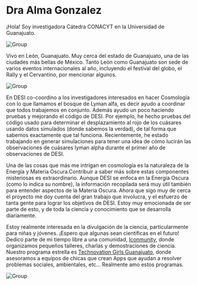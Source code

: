 # Dra Alma Gonzalez

¡Hola! Soy investigadora Cátedra CONACYT en la Universidad de Guanajuato. 

![Group](https://github.com/michaelJwilson/DESI-HighSchool/blob/main/Developers/images/Alma_mayall.jpg)

Vivo en León, Guanajuato. Muy cerca del estado de Guanajuato, una de las ciudades más bellas de México.
Tanto León como Guanajuato son sede de varios eventos internacionales al año, incluyendo el festival del globo, el Rally y el Cervantino, por mencionar algunos. 

![Group](https://github.com/michaelJwilson/DESI-HighSchool/blob/main/Developers/images/Cervantino.png)

En DESI co-coordino a los investigadores interesados en hacer Cosmología con lo que llamamos el bosque de Lyman alfa, es decir ayudo a coordinar que todos trabajemos en conjunto. 
Además ayudo un poco haciendo pruebas y mejorando el código de DESI. Por ejemplo, he hecho pruebas del código usado para determinar el desplazamiento al rojo de los cuásares usando datos simulados (donde sabemos la verdad), de tal forma que sabemos exactamente que tal funciona. Recientemente, he estado trabajando en generar simulaciones para tener una idea de cómo lucirán las observaciones de cuásares lyman alpha durante el primer año de observaciones de DESI. 
 
Una de las cosas que más me intrigan en cosmología es la naturaleza de la Energía y Materia Oscura.Contribuir a saber más sobre estas componentes misteriosas es extraordinario.
Aunque DESI se enfoca en la Energía Oscura (como lo indica su nombre), la información recopilada será muy útil también para entender aspectos de la Materia Oscura. 
Ahora que sigo muy de cerca el proyecto me doy cuenta del gran trabajo que involucra, y el esfuerzo de tanta gente para lograr los objetivos de DESI.
Estoy muy emocionada de ser parte de esto, y de toda la ciencia y conocimiento que se desarrolla diariamente. 

Estoy realmente interesada en la divulgación de la ciencia, particularmente para niñas y jóvenes. ¡Espero que algunas sean científicas en el futuro! Dedico parte de mi tiempo libre a una comunidad, [Iconmunity](https://www.instagram.com/iconmunity/), donde organizamos pequeños talleres, charlas y demostraciones de ciencia. Nuestro programa estrella es  [Technovation Girls Guanajuato](https://twitter.com/TechnovationGTO), donde asesoramos a equipos de chicas que crean Apps que ayudan a resolver problemas sociales, ambientales, etc… Realmente amo estos programas.

![Group](https://github.com/michaelJwilson/DESI-HighSchool/blob/main/Developers/images/Alma_outreach.jpg)
